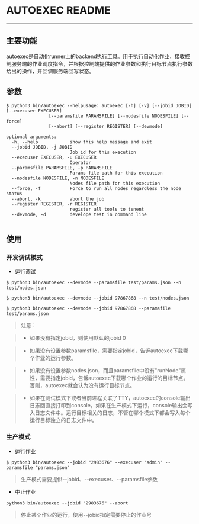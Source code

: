 # AUTOEXEC README

------
## 主要功能
autoexec是自动化runner上的backend执行工具。用于执行自动化作业，接收控制服务端的作业调度指令，并根据控制端提供的作业参数和执行目标节点执行参数给出的操作，并回调服务端回写状态。

## 参数
```shell
$ python3 bin/autoexec --helpusage: autoexec [-h] [-v] [--jobid JOBID] [--execuser EXECUSER]
                [--paramsfile PARAMSFILE] [--nodesfile NODESFILE] [--force]
                [--abort] [--register REGISTER] [--devmode]

optional arguments:
  -h, --help            show this help message and exit
  --jobid JOBID, -j JOBID
                        Job id for this execution
  --execuser EXECUSER, -u EXECUSER
                        Operator
  --paramsfile PARAMSFILE, -p PARAMSFILE
                        Params file path for this execution
  --nodesfile NODESFILE, -n NODESFILE
                        Nodes file path for this execution
  --force, -f           Force to run all nodes regardless the node status
  --abort, -k           abort the job
  --register REGISTER, -r REGISTER
                        register all tools to tenent
  --devmode, -d         develope test in command line
  
```

## 使用
### 开发调试模式
- 运行调试

```shell
$ python3 bin/autoexec --devmode --paramsfile test/params.json --n test/nodes.json

$ python3 bin/autoexec --devmode --jobid 97867868 --n test/nodes.json

$ python3 bin/autoexec --devmode --jobid 97867868 --paramsfile test/params.json
```
> 注意：

>* 如果没有指定jobid，则使用默认的jobid 0

>* 如果没有设置参数paramsfile，需要指定jobid，告诉autoexec下载哪个作业的运行参数。

>* 如果没有设置参数nodes.json，而且paramsfile中没有"runNode"属性，需要指定jobid，告诉autoexec下载哪个作业的运行的目标节点。否则，autoexec就会认为没有运行目标节点。 

>* 如果在测试模式下或者当前进程关联了TTY，autoexec的console输出日志回直接打印到console。如果在生产模式下运行，console输出会写入日志文件中。运行目标相关的日志，不管在哪个模式下都会写入每个运行目标独立的日志文件中。

### 生产模式
- 运行作业

```shell
$ python3 bin/autoexec --jobid "2983676" --execuser "admin" --paramsfile "params.json"
```
> 生产模式需要提供--jobid、--execuser、--paramsfile参数

- 中止作业

```shell
python3 bin/autoexec --jobid "2983676" --abort
```
> 停止某个作业的运行，使用--jobid指定需要停止的作业号



